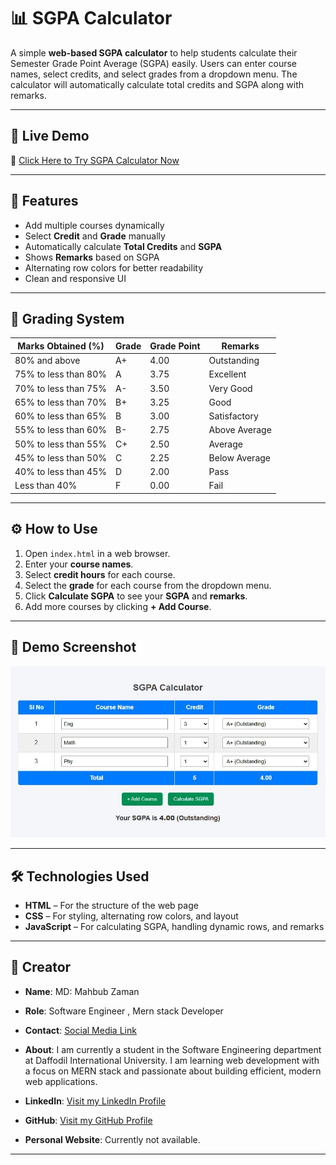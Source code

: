 # 📊 SGPA Calculator

A simple **web-based SGPA calculator** to help students calculate their Semester Grade Point Average (SGPA) easily. Users can enter course names, select credits, and select grades from a dropdown menu. The calculator will automatically calculate total credits and SGPA along with remarks.

---
## 🔗 Live Demo
🚀 [Click Here to Try SGPA Calculator Now](https://mahbub-zaman.github.io/SGPA-Calculator/)

---

## 🚩 Features

- Add multiple courses dynamically
- Select **Credit** and **Grade** manually
- Automatically calculate **Total Credits** and **SGPA**
- Shows **Remarks** based on SGPA
- Alternating row colors for better readability
- Clean and responsive UI

---

## 📕 Grading System

| Marks Obtained (%) | Grade | Grade Point | Remarks          |
|------------------|-------|------------|----------------|
| 80% and above     | A+    | 4.00       | Outstanding     |
| 75% to less than 80% | A     | 3.75       | Excellent       |
| 70% to less than 75% | A-    | 3.50       | Very Good       |
| 65% to less than 70% | B+    | 3.25       | Good            |
| 60% to less than 65% | B     | 3.00       | Satisfactory   |
| 55% to less than 60% | B-    | 2.75       | Above Average  |
| 50% to less than 55% | C+    | 2.50       | Average        |
| 45% to less than 50% | C     | 2.25       | Below Average  |
| 40% to less than 45% | D     | 2.00       | Pass           |
| Less than 40%       | F     | 0.00       | Fail           |

---

## ⚙️ How to Use

1. Open `index.html` in a web browser.
2. Enter your **course names**.
3. Select **credit hours** for each course.
4. Select the **grade** for each course from the dropdown menu.
5. Click **Calculate SGPA** to see your **SGPA** and **remarks**.
6. Add more courses by clicking **+ Add Course**.

---

## 📸 Demo Screenshot

![SGPA Calculator Screenshot](screenshot.JPG) <!-- Optional: add an image of your app -->

---

## 🛠️ Technologies Used

- **HTML** – For the structure of the web page
- **CSS** – For styling, alternating row colors, and layout
- **JavaScript** – For calculating SGPA, handling dynamic rows, and remarks

---

## 🔰 Creator

- **Name**: MD: Mahbub Zaman  
- **Role**: Software Engineer , Mern stack Developer
- **Contact**: [Social Media Link](https://www.facebook.com/IamMahbubZaman) 
- **About**: I am currently a student in the Software Engineering department at Daffodil International University. I am learning web development with a focus on MERN stack and passionate about building efficient, modern web applications.  
- **LinkedIn**: [Visit my LinkedIn Profile](https://www.linkedin.com/in/yourprofile)

- **GitHub**: [Visit my  GitHub Profile](https://github.com/Mahbub-Zaman)
- **Personal Website**: Currently not available.
---